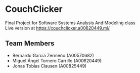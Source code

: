 # CouchClicker
Final Project for Software Systems Analysis And Modeling class  
Live version at <https://couchclicker.a00820449.ml/>  

## Team Members
- Bernardo García Zermeño (A00570682)
- Miguel Ángel Tornero Carrillo (A00820449)
- Jonas Tobias Clausen (A00825449)
